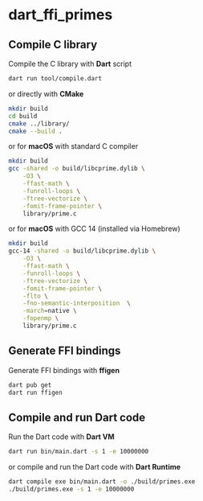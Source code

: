 # dart_ffi_primes

## Compile C library

Compile the C library with **Dart** script

```bash
dart run tool/compile.dart
```

or directly with **CMake**

```bash
mkdir build
cd build
cmake ../library/
cmake --build .
```

or for **macOS** with standard C compiler

```bash
mkdir build
gcc -shared -o build/libcprime.dylib \
    -O3 \
    -ffast-math \
    -funroll-loops \
    -ftree-vectorize \
    -fomit-frame-pointer \
    library/prime.c
```

or for **macOS** with GCC 14 (installed via Homebrew)

```bash
mkdir build
gcc-14 -shared -o build/libcprime.dylib \
    -O3 \
    -ffast-math \
    -funroll-loops \
    -ftree-vectorize \
    -fomit-frame-pointer \
    -flto \
    -fno-semantic-interposition  \
    -march=native \
    -fopenmp \
    library/prime.c
```

## Generate FFI bindings

Generate FFI bindings with **ffigen**

```bash
dart pub get
dart run ffigen
```

## Compile and run Dart code

Run the Dart code with **Dart VM**

```bash
dart run bin/main.dart -s 1 -e 10000000
```

or compile and run the Dart code with **Dart Runtime**

```bash
dart compile exe bin/main.dart -o ./build/primes.exe
./build/primes.exe -s 1 -e 10000000
```

